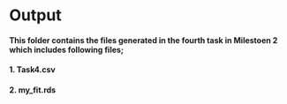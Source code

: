 # Output
#### This folder contains the files generated in the fourth task in Milestoen 2 which includes following files;
#### 1. Task4.csv
#### 2. my_fit.rds
